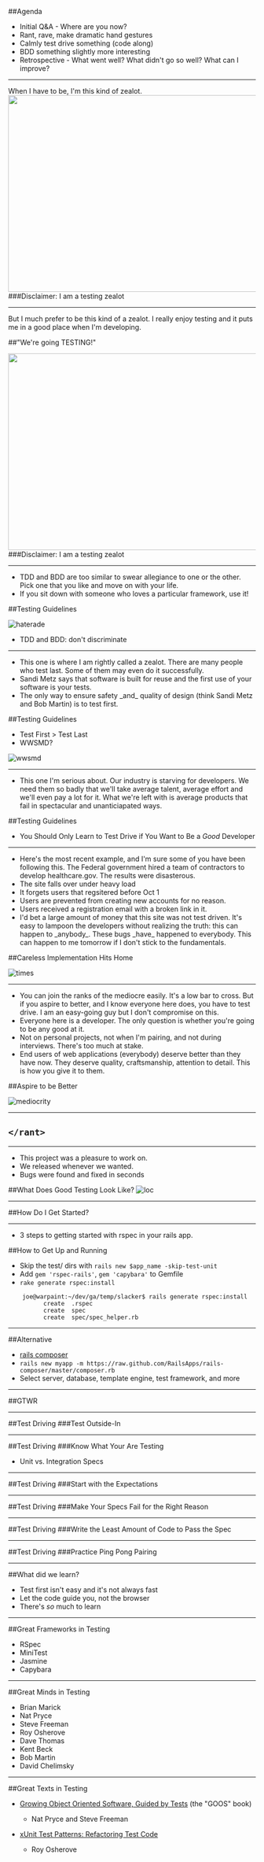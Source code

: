 ##Agenda
* Initial Q&A - Where are you now?
* Rant, rave, make dramatic hand gestures
* Calmly test drive something (code along)
* BDD something slightly more interesting
* Retrospective - What went well? What didn't go so well? What can I improve?

---

<aside class="notes">
When I have to be, I'm this kind of zealot.
</aside>

<img src="../../assets/enforcer.jpg" height="400" width="550">
###Disclaimer: I am a testing zealot

---
<aside class="notes">
But I much prefer to be this kind of a zealot. I really enjoy testing and it puts me in a good place when I'm developing.
</aside>

##"We're going TESTING!"

<img src="../../assets/testing.jpg" height="400" width="550">
###Disclaimer: I am a testing zealot

---

<aside class="notes">
<ul>
<li>
TDD and BDD are too similar to swear allegiance to one or the other. Pick one that you like and move on with your life. 
<li>
If you sit down with someone who loves a particular framework, use it!
</ul>
</aside>
  
##Testing Guidelines

![haterade](../../assets/haterade.gif)

* TDD and BDD: don't discriminate

---
<aside class="notes">
<ul>
<li>
This one is where I am rightly called a zealot. There are many people who test last. Some of them may even do it successfully.
<li>
Sandi Metz says that software is built for reuse and the first use of your software is your tests.
<li>
The only way to ensure safety _and_ quality of design (think Sandi Metz and Bob Martin) is to test first.
</ul>
</aside>

##Testing Guidelines

* Test First > Test Last
* WWSMD?

![wwsmd](../../assets/wwsmd.jpg)

---
<aside class="notes">
<ul>
<li>
This one I'm serious about. Our industry is starving for developers. We need them so badly that we'll take average talent, average effort and we'll even pay a lot for it. What we're left with is average products that fail in spectacular and unanticiapated ways.
</ul>
</aside>

##Testing Guidelines

* You Should Only Learn to Test Drive if You Want to Be a *Good* Developer

---
<aside class="notes">
<ul>
<li>
Here's the most recent example, and I'm sure some of you have been following this. The Federal government hired a team of contractors to develop healthcare.gov. The results were disasterous.
<li>
The site falls over under heavy load
<li>
It forgets users that regsitered before Oct 1
<li>
Users are prevented from creating new accounts for no reason.
<li>
Users received a registration email with a broken link in it.
<li>
I'd bet a large amount of money that this site was not test driven. It's easy to lampoon the developers without realizing the truth: this can happen to _anybody_. These bugs _have_ happened to everybody. This can happen to me tomorrow if I don't stick to the fundamentals. 
</ul>
</aside>

##Careless Implementation Hits Home

![times](../../assets/times.png)

---
<aside class="notes">
<ul>
<li>
You can join the ranks of the mediocre easily. It's a low bar to cross. But if you aspire to better, and I know everyone here does, you have to test drive. I am an easy-going guy but I don't compromise on this. 

<li>
Everyone here is a developer. The only question is whether you're going to be any good at it.
<li>
Not on personal projects, not when I'm pairing, and not during interviews. There's too much at stake.
<li>
End users of web applications (everybody) deserve better than they have now. They deserve quality, craftsmanship, attention to detail. This is how you give it to them.
</ul>
</aside>

##Aspire to be Better

![mediocrity](../../assets/mediocrity.jpg)

---

## `</rant>`

---
<aside class="notes">
<ul>
<li>
This project was a pleasure to work on.
<li>
We released whenever we wanted. 
<li>
Bugs were found and fixed in seconds
</ul>
</aside>

##What Does Good Testing Look Like?
![loc](../../assets/loc.png)


---

##How Do I Get Started?

---
<aside class="notes">
<ul>
<li>
3 steps to getting started with rspec in your rails app.
</ul>
</aside>

##How to Get Up and Running
* Skip the test/ dirs with `rails new $app_name -skip-test-unit`
* Add `gem 'rspec-rails'`, `gem 'capybara'` to Gemfile
* `rake generate rspec:install`

```
    joe@warpaint:~/dev/ga/temp/slacker$ rails generate rspec:install
          create  .rspec
          create  spec
          create  spec/spec_helper.rb
```

---

##Alternative
* [rails composer](http://railsapps.github.io/rails-composer/)
* `rails new myapp -m https://raw.github.com/RailsApps/rails-composer/master/composer.rb`
* Select server, database, template engine, test framework, and more

---

##GTWR

---

##Test Driving
###Test Outside-In

---

##Test Driving
###Know What Your Are Testing

* Unit vs. Integration Specs

---


##Test Driving
###Start with the Expectations

---

##Test Driving
###Make Your Specs Fail for the Right Reason

---

##Test Driving
###Write the Least Amount of Code to Pass the Spec

---

##Test Driving
###Practice Ping Pong Pairing

---

##What did we learn?

* Test first isn't easy and it's not always fast
* Let the code guide you, not the browser
* There's _so_ much to learn

---

##Great Frameworks in Testing

* RSpec
* MiniTest
* Jasmine
* Capybara

---

##Great Minds in Testing

* Brian Marick
* Nat Pryce
* Steve Freeman
* Roy Osherove
* Dave Thomas
* Kent Beck
* Bob Martin
* David Chelimsky

---
##Great Texts in Testing

* [Growing Object Oriented Software, Guided by Tests](http://www.amazon.com/Growing-Object-Oriented-Software-Guided-Tests/dp/0321503627) (the "GOOS" book)

  * Nat Pryce and Steve Freeman
* [xUnit Test Patterns: Refactoring Test Code](http://www.amazon.com/xUnit-Test-Patterns-Refactoring-Code/dp/0131495054/ref=sr_1_1?s=books&ie=UTF8&qid=1381193288&sr=1-1&keywords=xunit+test+patterns+refactoring+test+code)
  * Roy Osherove

